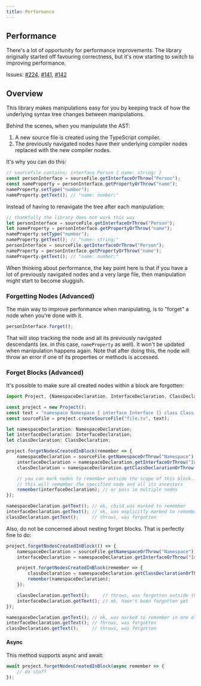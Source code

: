 ```yaml
---
title: Performance
---
```


## Performance

There's a lot of opportunity for performance improvements. The library originally started off favouring correctness, but it's now starting to switch to improving performance.

Issues: [#224](https://github.com/dsherret/ts-simple-ast/issues/224), [#141](https://github.com/dsherret/ts-simple-ast/issues/141), [#142](https://github.com/dsherret/ts-simple-ast/issues/142)

## Overview

This library makes manipulations easy for you by keeping track of how the underlying syntax tree changes between manipulations.

Behind the scenes, when you manipulate the AST:

1. A new source file is created using the TypeScript compiler.
2. The previously navigated nodes have their underlying compiler nodes replaced with the new compiler nodes.

It's why you can do this:

```ts
// sourcefile contains: interface Person { name: string; }
const personInterface = sourceFile.getInterfaceOrThrow("Person");
const nameProperty = personInterface.getPropertyOrThrow("name");
nameProperty.setType("number");
nameProperty.getText(); // "name: number;"
```

Instead of having to renavigate the tree after each manipulation:

```ts
// thankfully the library does not work this way
let personInterface = sourceFile.getInterfaceOrThrow("Person");
let nameProperty = personInterface.getPropertyOrThrow("name");
nameProperty.setType("number");
nameProperty.getText(); // "name: string;"
personInterface = sourceFile.getInterfaceOrThrow("Person");
nameProperty = personInterface.getPropertyOrThrow("name");
nameProperty.getText(); // "name: number;"
```

When thinking about performance, the key point here is that if you have a lot of previously navigated nodes and a very large file, then manipulation might start to become sluggish.

### Forgetting Nodes (Advanced)

The main way to improve performance when manipulating, is to "forget" a node when you're done with it.

```ts
personInterface.forget();
```

That will stop tracking the node and all its previously navigated descendants (ex. in this case, `nameProperty` as well).
It won't be updated when manipulation happens again. Note that after doing this, the node will throw an error if one of its properties or methods is accessed.

### Forget Blocks (Advanced)

It's possible to make sure all created nodes within a block are forgotten:

```ts
import Project, {NamespaceDeclaration, InterfaceDeclaration, ClassDeclaration} from "ts-simple-ast";

const project = new Project();
const text = "namespace Namespace { interface Interface {} class Class {} }";
const sourceFile = project.createSourceFile("file.ts", text);

let namespaceDeclaration: NamespaceDeclaration;
let interfaceDeclaration: InterfaceDeclaration;
let classDeclaration: ClassDeclaration;

project.forgetNodesCreatedInBlock(remember => {
    namespaceDeclaration = sourceFile.getNamespaceOrThrow("Namespace");
    interfaceDeclaration = namespaceDeclaration.getInterfaceOrThrow("Interface");
    classDeclaration = namespaceDeclaration.getClassDeclarationOrThrow("Class");

    // you can mark nodes to remember outside the scope of this block...
    // this will remember the specified node and all its ancestors
    remember(interfaceDeclaration); // or pass in multiple nodes
});

namespaceDeclaration.getText(); // ok, child was marked to remember
interfaceDeclaration.getText(); // ok, was explicitly marked to remember
classDeclaration.getText();     // throws, was forgotten
```

Also, do not be concerned about nesting forget blocks. That is perfectly fine to do:

```ts
project.forgetNodesCreatedInBlock(() => {
    namespaceDeclaration = sourceFile.getNamespaceOrThrow("Namespace");
    interfaceDeclaration = namespaceDeclaration.getInterfaceOrThrow("Interface");

    project.forgetNodesCreatedInBlock(remember => {
        classDeclaration = namespaceDeclaration.getClassDeclarationOrThrow("Class");
        remember(namespaceDeclaration);
    });

    classDeclaration.getText();     // throws, was forgotten outside the block above
    interfaceDeclaration.getText(); // ok, hasn't been forgotten yet
});

namespaceDeclaration.getText(); // ok, was marked to remember in one of the blocks
interfaceDeclaration.getText(); // throws, was forgotten
classDeclaration.getText();     // throws, was forgotten
```

#### Async

This method supports async and await:

```ts
await project.forgetNodesCreatedInBlock(async remember => {
    // do stuff
});
```
